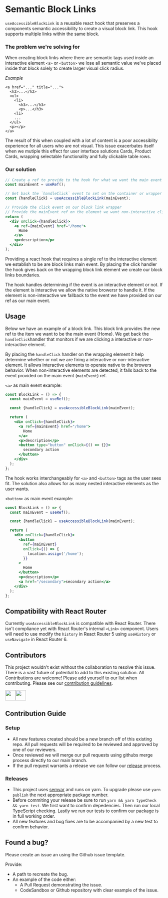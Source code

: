 # Semantic Block Links

`useAccessibleBlockLink` is a reusable react hook that preserves a components semantic accessibility to create a visual block link. This hook supports multiple links within the same block.

### The problem we're solving for

When creating block links where there are semantic tags used inside an interactive element `<a>` or `<button>` we lose all semantic value we've placed inside that block solely to create larger visual click radius.

_Example_

```
<a href="..." title="...">
  <h2>...</h2>
  <ul>
    <li>
      <h3>...</h3>
      <p>...</h3>
    <li>
    ...
  </ul>
  <p></p>
</a>
```

The result of this when coupled with a lot of content is a poor accessiblity experience for all users who are not visual.
This issue exacerbates itself when we mutiple this effect for user interface solutions Cards, Product Cards, wrapping selectable functionality and fully clickable table rows.

### Our solution

```jsx
// Create a ref to provide to the hook for what we want the main event of the block link to be
const mainEvent = useRef();

// Get back the `handleClick` event to set on the container or wrapper of our block link
const {handleClick} = useAccessibleBlockLink(mainEvent);

// Provide the click event on our block link wrapper
// Provide the mainEvent ref on the element we want non-interactive clicks to fallback to
return (
  <div onClick={handleClick}>
    <a ref={mainEvent} href="/home">
      Home
    </a>
    <p>description</p>
  </div>
);
```

Providing a react hook that requires a single ref to the interactive element we establish to be are block links main event. By placing the click handler the hook gives back on the wrapping block link element we create our block links boundaries.

The hook handles determining if the event is an interactive element or not. If the element is interactive we allow the native browersr to handle it. If the element is non-interactive we fallback to the event we have provided on our ref as our main event.

## Usage

Below we have an example of a block link. This block link provides the new ref to the item we want to be the main event (Home). We get back the `handleClick`handler that monitors if we are clicking a interactive or non-interactive element.

By placing the `handleClick` handler on the wrapping element it help determine whether or not we are firing a interactive or non-interactive element. It allows interactive elements to operate native to the browers behavior. When non-interactive elements are detected, it falls back to the event provided on the main event (`mainEvent`) ref.

`<a>` as main event example:

```jsx
const BlockLink = () => {
  const mainEvent = useRef();

  const {handleClick} = useAccessibleBlockLink(mainEvent);

  return (
    <div onClick={handleClick}>
      <a ref={mainEvent} href="/home">
        Home
      </a>
      <p>description</p>
      <button type="button" onClick={() => {}}>
        secondary action
      </button>
    </div>
  );
};
```

The hook works interchangeably for `<a>` and `<button>` tags as the user sees fit. The solution also allows for as many nested interactive elements as the user wants.

`<button>` as main event example:

```jsx
const BlockLink = () => {
  const mainEvent = useRef();

  const {handleClick} = useAccessibleBlockLink(mainEvent);

  return (
    <div onClick={handleClick}>
      <button
        ref={mainEvent}
        onClick={() => {
          location.assign('/home');
        }}
      >
        Home
      </button>
      <p>description</p>
      <a href="/secondary">secondary action</a>
    </div>
  );
};
```

## Compatibility with React Router

Currently `useAccessibleBlockLink` is compatible with React Router. There isn't compliance yet with React Router's internal `<Link>` component. Users will need to use modify the `history` in React Router 5 using `useHistory` or `useNavigate` in React Router 6.

## Contributors

This project wouldn't exist without the collaboration to resolve this issue. There is a vast future of potential to add to this existing solution. All Contributions are welcome! Please add yourself to our list when contributing. Please see our [contribution guidelines](#contribution-guide).

<div style="display:flex;">
  <a href="https://github.com/scottykaye"><img src="https://avatars.githubusercontent.com/u/5076841?v=4" width="33" height="33" /></a>
  <a href="https://github.com/hamlim"><img src="https://avatars.githubusercontent.com/u/5579638?v=4" width="33" height="33"/></a>
</div>

## Contribution Guide

### Setup

- All new features created should be a new branch off of this existing repo. All pull requests will be required to be reviewed and approved by one of our reviewers.
- Once reviewed we will merge our pull requests using githubs merge process directly to our main branch.
- If the pull request warrants a release we can follow our [release](#releases) process.

### Releases

- This project uses [semvar](https://semver.org/) and runs on yarn. To upgrade please use `yarn publish` the next appropriate package number.
- Before commiting your release be sure to run `yarn && yarn typeCheck && yarn test`. We first want to confirm depedencies. Then run our local TypeScript checking. Lastly we run our tests to confirm our package is in full working order.
- All new features and bug fixes are to be accompanied by a new test to confirm behavior.

## Found a bug?

Please create an issue an using the Github issue template.

Provide:

- A path to recreate the bug.
- An example of the code either:
  - A Pull Request demonstrating the issue.
  - CodeSandbox or Github repository with clear example of the issue.
